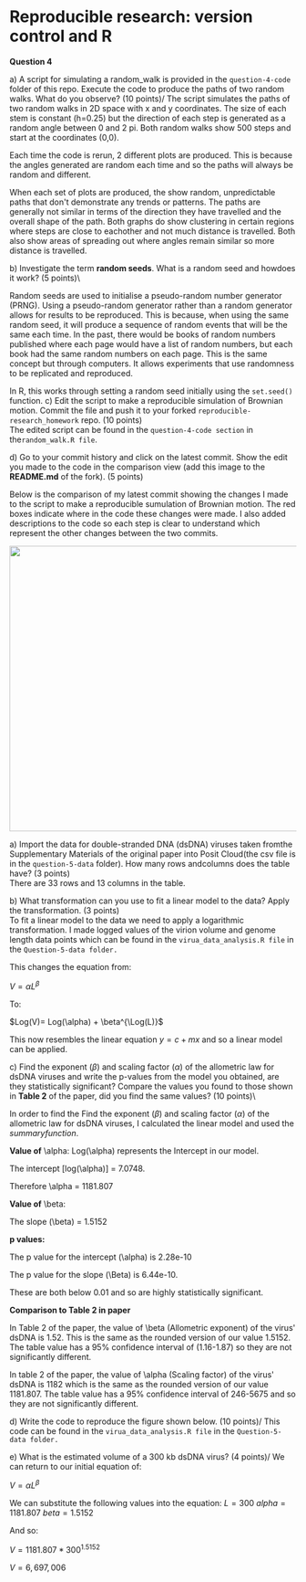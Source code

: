 # Reproducible research: version control and R

**Question 4**

a)  A script for simulating a random_walk is provided in the
    `question-4-code` folder of this repo. Execute the code to produce
    the paths of two random walks. What do you observe? (10 points)/ The
    script simulates the paths of two random walks in 2D space with x
    and y coordinates. The size of each stem is constant (h=0.25) but
    the direction of each step is generated as a random angle between 0
    and 2 pi. Both random walks show 500 steps and start at the
    coordinates (0,0).

Each time the code is rerun, 2 different plots are produced. This is
because the angles generated are random each time and so the paths will
always be random and different.

When each set of plots are produced, the show random, unpredictable
paths that don't demonstrate any trends or patterns. The paths are
generally not similar in terms of the direction they have travelled and
the overall shape of the path. Both graphs do show clustering in certain
regions where steps are close to eachother and not much distance is
travelled. Both also show areas of spreading out where angles remain
similar so more distance is travelled.

b)  Investigate the term **random seeds**. What is a random seed and
    howdoes it work? (5 points)\

Random seeds are used to initialise a pseudo-random number generator
(PRNG). Using a pseudo-random generator rather than a random generator
allows for results to be reproduced. This is because, when using the
same random seed, it will produce a sequence of random events that will
be the same each time. In the past, there would be books of random
numbers published where each page would have a list of random numbers,
but each book had the same random numbers on each page. This is the same
concept but through computers. It allows experiments that use randomness
to be replicated and reproduced.

In R, this works through setting a random seed initially using the
`set.seed()` function. c) Edit the script to make a reproducible
simulation of Brownian motion. Commit the file and push it to your
forked `reproducible-research_homework` repo. (10 points)\
The edited script can be found in the `question-4-code section` in
the`random_walk.R file`.

d)  Go to your commit history and click on the latest commit. Show the
    edit you made to the code in the comparison view (add this image to
    the **README.md** of the fork). (5 points)

Below is the comparison of my latest commit showing the changes I made to the script to make a reproducible sumulation of Brownian motion. The red boxes indicate where in the code these changes were made. I also added descriptions to the code so each step is clear to understand which represent the other changes between the two commits. 

  <p align="center">
     <img src="https://github.com/username123create/logistic_growth/blob/images/CommitComparison.pdf" width="600" height="500">
  </p>



a)  Import the data for double-stranded DNA (dsDNA) viruses taken
    fromthe Supplementary Materials of the original paper into Posit
    Cloud(the csv file is in the `question-5-data` folder). How many
    rows andcolumns does the table have? (3 points)\
    There are 33 rows and 13 columns in the table.

b)  What transformation can you use to fit a linear model to the data?
    Apply the transformation. (3 points)\
    To fit a linear model to the data we need to apply a logarithmic
    transformation. I made logged values of the virion volume and genome
    length data points which can be found in the
    `virua_data_analysis.R file` in the `Question-5-data folder.`

This changes the equation from:

$`V = \alpha L^{\beta}`$

To:

$`Log(V)= Log(\alpha) + \beta^{\Log(L)}`$

This now resembles the linear equation $`y = c + mx`$ and so a linear
model can be applied.

c)  Find the exponent ($\beta$) and scaling factor ($\alpha$) of the
    allometric law for dsDNA viruses and write the p-values from the
    model you obtained, are they statistically significant? Compare the
    values you found to those shown in **Table 2** of the paper, did you
    find the same values? (10 points)\

In order to find the Find the exponent ($\beta$) and scaling factor
($\alpha$) of the allometric law for dsDNA viruses, I calculated the
linear model and used the $summary function$.

**Value of** \alpha: Log(\alpha) represents the Intercept in our model.

The intercept [log(\alpha)] = 7.0748.

Therefore \alpha = 1181.807

**Value of** \beta:

The slope (\beta) = 1.5152

**p values:**

The p value for the intercept (\alpha) is 2.28e-10

The p value for the slope (\Beta) is 6.44e-10.

These are both below 0.01 and so are highly statistically significant.

**Comparison to Table 2 in paper**

In Table 2 of the paper, the value of \beta (Allometric exponent) of the
virus' dsDNA is 1.52. This is the same as the rounded version of our
value 1.5152. The table value has a 95% confidence interval of
(1.16-1.87) so they are not significantly different.

In table 2 of the paper, the value of \alpha (Scaling factor) of the
virus' dsDNA is 1182 which is the same as the rounded version of our
value 1181.807. The table value has a 95% confidence interval of
246-5675 and so they are not significantly different.

d)  Write the code to reproduce the figure shown below. (10 points)/
    This code can be found in the `virua_data_analysis.R file` in the
    `Question-5-data folder.`

e)  What is the estimated volume of a 300 kb dsDNA virus? (4 points)/ We
    can return to our initial equation of:

$`V = \alpha L^{\beta}`$

We can substitute the following values into the equation: $L = 300$
$alpha = 1181.807$ $beta = 1.5152$

And so:

$V = 1181.807 * 300^1.5152$

$V = 6,697,006$
